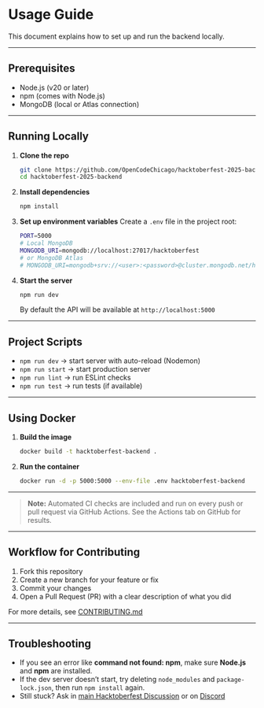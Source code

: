 # Usage Guide

This document explains how to set up and run the backend locally.

---

## Prerequisites

- Node.js (v20 or later)
- npm (comes with Node.js)
- MongoDB (local or Atlas connection)

---

## Running Locally

1. **Clone the repo**
   ```bash
   git clone https://github.com/OpenCodeChicago/hacktoberfest-2025-backend.git
   cd hacktoberfest-2025-backend
   ```
2. **Install dependencies**
   ```bash
   npm install
   ```
3. **Set up environment variables**
   Create a `.env` file in the project root:
   ```bash
   PORT=5000
   # Local MongoDB
   MONGODB_URI=mongodb://localhost:27017/hacktoberfest
   # or MongoDB Atlas
   # MONGODB_URI=mongodb+srv://<user>:<password>@cluster.mongodb.net/hacktoberfest
   ```
4. **Start the server**
   ```bash
   npm run dev
   ```
   By default the API will be available at `http://localhost:5000`

---

## Project Scripts

- `npm run dev` → start server with auto-reload (Nodemon)
- `npm run start` → start production server
- `npm run lint` → run ESLint checks
- `npm run test` → run tests (if available)

---

## Using Docker

1. **Build the image**
   ```bash
   docker build -t hacktoberfest-backend .
   ```
2. **Run the container**
   ```bash
   docker run -d -p 5000:5000 --env-file .env hacktoberfest-backend
   ```

---

> **Note:** Automated CI checks are included and run on every push or pull request via GitHub Actions. See the Actions tab on GitHub for results.

---

## Workflow for Contributing

1. Fork this repository
2. Create a new branch for your feature or fix
3. Commit your changes
4. Open a Pull Request (PR) with a clear description of what you did

For more details, see [CONTRIBUTING.md](../CONTRIBUTING.md)

---

## Troubleshooting

- If you see an error like **command not found: npm**, make sure **Node.js** and **npm** are installed.
- If the dev server doesn’t start, try deleting `node_modules` and `package-lock.json`, then run `npm install` again.
- Still stuck? Ask in [main Hacktoberfest Discussion](https://github.com/orgs/OpenCodeChicago/discussions/2) or on [Discord](https://discord.gg/t6MGsCqdFX)
